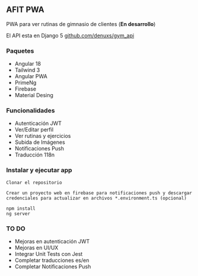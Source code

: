 ## AFIT PWA

PWA para ver rutinas de gimnasio de clientes (**En desarrollo**)

El API esta en Django 5 [github.com/denuxs/gym_api](https://github.com/denuxs/gym_api)

### Paquetes

- Angular 18
- Tailwind 3
- Angular PWA
- PrimeNg
- Firebase
- Material Desing

### Funcionalidades

- Autenticación JWT
- Ver/Editar perfil
- Ver rutinas y ejercicios
- Subida de Imágenes
- Notificaciones Push
- Traducción 118n

### Instalar y ejecutar app

```
Clonar el repositorio

Crear un proyecto web en firebase para notificaciones push y descargar credenciales para actualizar en archivos *.environment.ts (opcional)

npm install
ng server
```

### TO DO

- Mejoras en autenticación JWT
- Mejoras en UI/UX
- Integrar Unit Tests con Jest
- Completar traducciones es/en
- Completar Notificaciones Push
